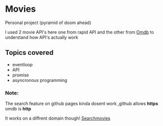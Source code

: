 # Movies
Personal project (pyramid of doom ahead)

I used 2 movie API's here one from rapid API and the other from [Omdb](https://www.omdbapi.com/) to understand how API's actually work 
## Topics covered
- eventloop
- API 
- promise
- asyncronous programming 

### Note:
The search feature on github pages kinda dosent work ,github allows <strong>https</strong> omdb is <strong>http</strong>

It works on a diffrent domain though!
[Searchmovies](http://searchmovies.great-site.net/?i=1)
